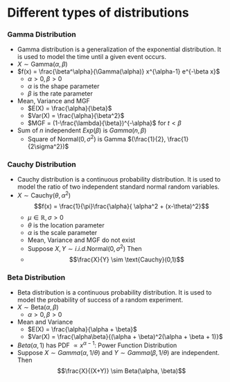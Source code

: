# Different types of distributions
### Gamma Distribution
- Gamma distribution is a generalization of the exponential distribution. It is used to model the time until a given event occurs.
- $X \sim \text{Gamma}(\alpha, \beta)$
- $f(x) = \frac{\beta^\alpha}{\Gamma(\alpha)} x^{\alpha-1} e^{-\beta x}$
  - $\alpha > 0, \beta > 0$
  - $\alpha$ is the shape parameter
  - $\beta$ is the rate parameter
- Mean, Variance and MGF
  - $E(X) = \frac{\alpha}{\beta}$
  - $Var(X) = \frac{\alpha}{\beta^2}$
  - $MGF = (1-\frac{\lambda}{\beta})^{-\alpha}$ for $t < \beta$
- Sum of $n$ independent $Exp(\beta)$ is $Gamma(n, \beta)$
  - Square of Normal$(0,\sigma^2)$ is Gamma $(\frac{1}{2}, \frac{1}{2\sigma^2})$

### Cauchy Distribution
- Cauchy distribution is a continuous probability distribution. It is used to model the ratio of two independent standard normal random variables.
- $X \sim \text{Cauchy}(\theta, \alpha^2)$
 $$f(x) = \frac{1}{\pi}\frac{\alpha}{ \alpha^2 + (x-\theta)^2}$$
  - $\mu \in \mathbb{R}, \sigma > 0$
  - $\theta$ is the location parameter
  - $\alpha$ is the scale parameter
  - Mean, Variance and MGF do not exist
  - Suppose $X,Y \sim i.i.d. \text{Normal}(0,\sigma^2)$ Then
  - $$\frac{X}{Y} \sim \text{Cauchy}(0,1)$$

### Beta Distribution
- Beta distribution is a continuous probability distribution. It is used to model the probability of success of a random experiment.
- $X \sim \text{Beta}(\alpha, \beta)$
  - $\alpha > 0, \beta > 0$
- Mean and Variance
  - $E(X) = \frac{\alpha}{\alpha + \beta}$
  - $Var(X) = \frac{\alpha\beta}{(\alpha + \beta)^2(\alpha + \beta + 1)}$
- $Beta(\alpha, 1)$ has PDF $\propto x^{\alpha-1}$: Power Function Distribution
- Suppose $X \sim Gamma(\alpha,1/\theta)$ and $Y \sim Gamma(\beta,1/\theta)$ are independent. Then
   $$\frac{X}{(X+Y)} \sim Beta(\alpha, \beta)$$